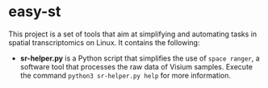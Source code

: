 # easy-st

This project is a set of tools that aim at simplifying and automating tasks
in spatial transcriptomics on Linux. It contains the following:

- **sr-helper.py** is a Python script that simplifies the use of `space ranger`,
  a software tool that processes the raw data of Visium samples. Execute the
  command `python3 sr-helper.py help` for more information.
